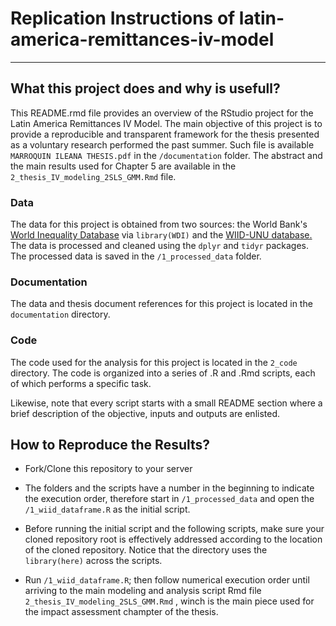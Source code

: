 # Replication Instructions of latin-america-remittances-iv-model

------------------------------------------------------------------------

## What this project does and why is usefull?

This README.rmd file provides an overview of the RStudio project for the Latin America Remittances IV Model. The main objective of this project is to provide a reproducible and transparent framework for the thesis presented as a voluntary research performed the past summer. Such file is available `MARROQUIN ILEANA THESIS.pdf` in the `/documentation` folder. The abstract and the main results used for Chapter 5 are available in the `2_thesis_IV_modeling_2SLS_GMM.Rmd` file.

### Data

The data for this project is obtained from two sources: the World Bank's [World Inequality Database](https://wid.world/) via `library(WDI)` and the [WIID-UNU database.](https://www.wider.unu.edu/project/world-income-inequality-database-wiid) The data is processed and cleaned using the `dplyr` and `tidyr` packages. The processed data is saved in the `/1_processed_data` folder.

### Documentation

The data and thesis document references for this project is located in the `documentation` directory.

### Code

The code used for the analysis for this project is located in the `2_code` directory. The code is organized into a series of .R and .Rmd scripts, each of which performs a specific task.

Likewise, note that every script starts with a small README section where a brief description of the objective, inputs and outputs are enlisted.

## How to Reproduce the Results?

-   Fork/Clone this repository to your server

-   The folders and the scripts have a number in the beginning to indicate the execution order, therefore start in `/1_processed_data` and open the `/1_wiid_dataframe.R` as the initial script.

-   Before running the initial script and the following scripts, make sure your cloned repository root is effectively addressed according to the location of the cloned repository. Notice that the directory uses the `library(here)` across the scripts.

-   Run `/1_wiid_dataframe.R`; then follow numerical execution order until arriving to the main modeling and analysis script Rmd file `2_thesis_IV_modeling_2SLS_GMM.Rmd` , winch is the main piece used for the impact assessment champter of the thesis.
